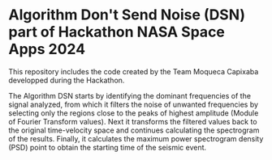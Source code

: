 
# Algorithm Don't Send Noise (DSN) part of Hackathon NASA Space Apps 2024

This repository includes the code created by the Team Moqueca Capixaba developped during the Hackathon.

The Algorithm DSN starts by identifying the dominant frequencies of the signal analyzed, from which it filters the noise of unwanted frequencies by selecting only the regions close to the peaks of highest amplitude (Module of Fourier Transform values). Next it transforms the filtered values back to the original time-velocity space and continues calculating the spectrogram of the results. Finally, it calculates the maximum power spectrogram density (PSD) point to obtain the starting time of the seismic event.
